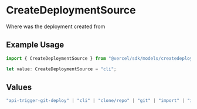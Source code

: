 # CreateDeploymentSource

Where was the deployment created from

## Example Usage

```typescript
import { CreateDeploymentSource } from "@vercel/sdk/models/createdeploymentop.js";

let value: CreateDeploymentSource = "cli";
```

## Values

```typescript
"api-trigger-git-deploy" | "cli" | "clone/repo" | "git" | "import" | "import/repo" | "redeploy" | "v0-web"
```